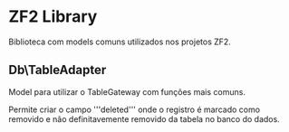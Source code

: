 # ZF2 Library

Biblioteca com models comuns utilizados nos projetos ZF2.

## Db\TableAdapter

Model para utilizar o TableGateway com funções mais comuns.

Permite criar o campo '''deleted''' onde o registro é marcado como removido e não definitavemente removido da tabela no banco do dados.

